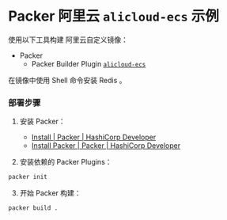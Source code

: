 
# Packer 阿里云 `alicloud-ecs` 示例

使用以下工具构建 阿里云自定义镜像：

- Packer
    - Packer Builder Plugin [`alicloud-ecs`](https://github.com/hashicorp/packer-plugin-alicloud)

在镜像中使用 Shell 命令安装 Redis 。

### 部署步骤

1. 安装 Packer：
   - [Install | Packer | HashiCorp Developer](https://developer.hashicorp.com/packer/install)
   - [Install Packer | Packer | HashiCorp Developer](https://developer.hashicorp.com/packer/tutorials/docker-get-started/get-started-install-cli)

2. 安装依赖的 Packer Plugins：

```bash
packer init
```

3. 开始 Packer 构建：

```bash
packer build .
```
